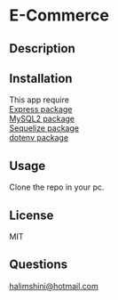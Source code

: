 #  E-Commerce


## Description

## Installation 
This app require <br>
[ Express package](https://www.npmjs.com/package/mysql2)<br>
[ MySQL2 package](https://www.npmjs.com/package/mysql2)<br>
[Sequelize package](https://www.npmjs.com/package/sequelize)<br>
[dotenv package](https://www.npmjs.com/package/dotenv)<br>

## Usage 
Clone the  repo in your pc.

## License
MIT
## Questions
halimshini@hotmail.com

